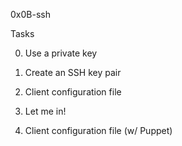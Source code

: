 0x0B-ssh

Tasks

0. Use a private key 

1. Create an SSH key pair 

2. Client configuration file 

3. Let me in! 

4. Client configuration file (w/ Puppet) 
